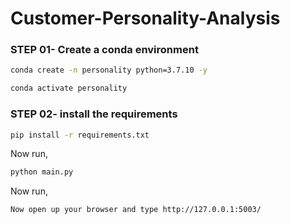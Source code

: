 # Customer-Personality-Analysis

### STEP 01- Create a conda environment 

```bash
conda create -n personality python=3.7.10 -y
```

```bash
conda activate personality
```


### STEP 02- install the requirements
```bash
pip install -r requirements.txt
```


Now run,
```bash
python main.py
```


Now run,
```bash
Now open up your browser and type http://127.0.0.1:5003/

```
